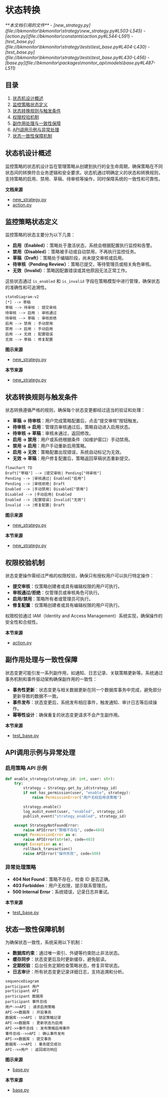 # 状态转换

<cite>
**本文档引用的文件**   
- [new_strategy.py](file://bkmonitor\bkmonitor\strategy\new_strategy.py#L503-L545)
- [action.py](file://bkmonitor\constants\action.py#L544-L591)
- [test_base.py](file://bkmonitor\bkmonitor\strategy\tests\test_base.py#L404-L430)
- [test_base.py](file://bkmonitor\bkmonitor\strategy\tests\test_base.py#L430-L456)
- [base.py](file://bkmonitor\packages\monitor_api\models\base.py#L487-L511)
</cite>

## 目录
1. [状态机设计概述](#状态机设计概述)
2. [监控策略状态定义](#监控策略状态定义)
3. [状态转换规则与触发条件](#状态转换规则与触发条件)
4. [权限校验机制](#权限校验机制)
5. [副作用处理与一致性保障](#副作用处理与一致性保障)
6. [API调用示例与异常处理](#api调用示例与异常处理)
7. [状态一致性保障机制](#状态一致性保障机制)

## 状态机设计概述

监控策略的状态机设计旨在管理策略从创建到执行的全生命周期，确保策略在不同状态间的转换符合业务逻辑和安全要求。状态机通过明确定义的状态和转换规则，支持策略的启用、禁用、草稿、待审核等操作，同时保障系统的一致性和可靠性。

**文档来源**
- [new_strategy.py](file://bkmonitor\bkmonitor\strategy\new_strategy.py#L503-L545)
- [action.py](file://bkmonitor\constants\action.py#L544-L591)

## 监控策略状态定义

监控策略的状态主要分为以下几类：

- **启用（Enabled）**：策略处于激活状态，系统会根据配置执行监控和告警。
- **禁用（Disabled）**：策略被手动或自动禁用，不再执行监控任务。
- **草稿（Draft）**：策略处于编辑阶段，尚未提交审核或启用。
- **待审核（Pending Review）**：策略已提交，等待管理员或相关角色审核。
- **无效（Invalid）**：策略因配置错误或其他原因无法正常工作。

这些状态通过 `is_enabled` 和 `is_invalid` 字段在策略模型中进行管理，确保状态的准确性和可追溯性。

```mermaid
stateDiagram-v2
[*] --> 草稿
草稿 --> 待审核 : 提交审核
待审核 --> 启用 : 审核通过
待审核 --> 草稿 : 审核拒绝
启用 --> 禁用 : 手动禁用
禁用 --> 启用 : 手动启用
启用 --> 无效 : 配置错误
无效 --> 草稿 : 修复配置
```

**图示来源**
- [new_strategy.py](file://bkmonitor\bkmonitor\strategy\new_strategy.py#L2941-L2973)

**本节来源**
- [new_strategy.py](file://bkmonitor\bkmonitor\strategy\new_strategy.py#L2941-L2973)

## 状态转换规则与触发条件

状态转换遵循严格的规则，确保每个状态变更都经过适当的验证和处理：

- **草稿 → 待审核**：用户完成策略配置后，点击“提交审核”按钮触发。
- **待审核 → 启用**：管理员审核通过后，策略自动进入启用状态。
- **待审核 → 草稿**：审核未通过，返回修改。
- **启用 → 禁用**：用户或系统根据条件（如维护窗口）手动禁用。
- **禁用 → 启用**：用户手动重新启用策略。
- **启用 → 无效**：策略配置出现错误，系统自动标记为无效。
- **无效 → 草稿**：用户修复配置后，策略返回草稿状态重新提交。

```mermaid
flowchart TD
Draft["草稿"] --> |提交审核| Pending["待审核"]
Pending --> |审核通过| Enabled["启用"]
Pending --> |审核拒绝| Draft
Enabled --> |手动禁用| Disabled["禁用"]
Disabled --> |手动启用| Enabled
Enabled --> |配置错误| Invalid["无效"]
Invalid --> |修复配置| Draft
```

**图示来源**
- [new_strategy.py](file://bkmonitor\bkmonitor\strategy\new_strategy.py#L503-L545)

**本节来源**
- [new_strategy.py](file://bkmonitor\bkmonitor\strategy\new_strategy.py#L503-L545)

## 权限校验机制

状态变更操作需经过严格的权限校验，确保只有授权用户可以执行特定操作：

- **提交审核**：仅策略创建者或具有编辑权限的用户可执行。
- **审核通过/拒绝**：仅管理员或审核角色可执行。
- **启用/禁用**：策略所有者或管理员可执行。
- **修复配置**：仅策略创建者或具有编辑权限的用户可执行。

权限校验通过 IAM（Identity and Access Management）系统实现，确保操作的安全性和合规性。

**本节来源**
- [action.py](file://bkmonitor\constants\action.py#L544-L591)

## 副作用处理与一致性保障

状态变更可能引发一系列副作用，如通知、日志记录、关联策略更新等。系统通过事务机制和事件驱动架构确保副作用的一致性：

- **事务性更新**：状态变更与相关数据更新在同一个数据库事务中完成，避免部分更新导致的数据不一致。
- **事件发布**：状态变更后，系统发布相应事件，触发通知、审计日志等后续操作。
- **幂等性设计**：确保重复的状态变更请求不会产生副作用。

**本节来源**
- [test_base.py](file://bkmonitor\bkmonitor\strategy\tests\test_base.py#L430-L456)

## API调用示例与异常处理

### 启用策略 API 示例

```python
def enable_strategy(strategy_id: int, user: str):
    try:
        strategy = Strategy.get_by_id(strategy_id)
        if not has_permission(user, "enable", strategy):
            raise PermissionError("用户无权启用该策略")
        
        strategy.enable()
        log_audit_event(user, "enabled", strategy_id)
        publish_event("strategy_enabled", strategy_id)
        
    except StrategyNotFoundError:
        raise APIError("策略不存在", code=404)
    except PermissionError as e:
        raise APIError(str(e), code=403)
    except Exception as e:
        rollback_transaction()
        raise APIError("操作失败", code=500)
```

### 异常处理策略

- **404 Not Found**：策略不存在，检查 ID 是否正确。
- **403 Forbidden**：用户无权限，提示联系管理员。
- **500 Internal Error**：系统错误，记录日志并重试。

**本节来源**
- [test_base.py](file://bkmonitor\bkmonitor\strategy\tests\test_base.py#L404-L430)

## 状态一致性保障机制

为确保状态一致性，系统采用以下机制：

- **数据库约束**：通过唯一索引、外键等约束防止非法状态。
- **缓存同步**：状态变更后及时更新缓存，避免脏读。
- **定期校验**：后台任务定期检查策略状态，修复异常状态。
- **日志审计**：所有状态变更记录详细日志，支持追溯和分析。

```mermaid
sequenceDiagram
participant 用户
participant API
participant 数据库
participant 事件总线
用户->>API : 请求启用策略
API->>数据库 : 开启事务
数据库-->>API : 锁定策略记录
API->>数据库 : 更新状态为启用
API->>事件总线 : 发布策略启用事件
事件总线-->>API : 确认事件发布
API->>数据库 : 提交事务
数据库-->>API : 事务提交成功
API-->>用户 : 返回成功响应
```

**图示来源**
- [base.py](file://bkmonitor\packages\monitor_api\models\base.py#L487-L511)

**本节来源**
- [base.py](file://bkmonitor\packages\monitor_api\models\base.py#L487-L511)